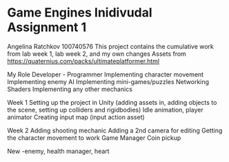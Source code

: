 # Game Engines Inidivudal Assignment 1
Angelina Ratchkov 100740576
This project contains the cumulative work from lab week 1, lab week 2, and my own changes
Assets from https://quaternius.com/packs/ultimateplatformer.html

My Role
Developer - Programmer
Implementing character movement
Implementing enemy AI
Implementing mini-games/puzzles 
Networking
Shaders
Implementing any other mechanics

Week 1
Setting up the project in Unity (adding assets in, adding objects to the scene, setting up colliders and rigidbodies)
Idle animation, player animator
Creating input map (input action asset)

Week 2
Adding shooting mechanic
Adding a 2nd camera for editing
Getting the character movement to work
Game Manager
Coin pickup

New
-enemy, health manager, heart
